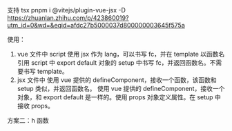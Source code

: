 支持 tsx
pnpm i @vitejs/plugin-vue-jsx -D
https://zhuanlan.zhihu.com/p/423860019?utm_id=0&wd=&eqid=afdc27b5000037d800000003645f575a

使用：

1. vue 文件中
   script 使用 jsx 作为 lang，可以书写 fc，并在 template 以函数名引用
   script 中 export default 对象的 setup 中书写 fc，并返回函数名。不需要书写 template。
2. jsx 文件中
   使用 vue 提供的 defineComponent，接收一个函数，该函数和 setup 类似，并返回函数名。
   使用 vue 提供的 defineComponent，接收一个对象，和 export default 是一样的。使用 props 对象定义属性。在 setup 中接收 props。

方案二：h 函数
